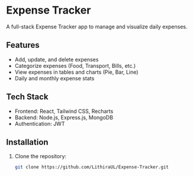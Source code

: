 # Expense Tracker

A full-stack Expense Tracker app to manage and visualize daily expenses.  

## Features
- Add, update, and delete expenses
- Categorize expenses (Food, Transport, Bills, etc.)
- View expenses in tables and charts (Pie, Bar, Line)
- Daily and monthly expense stats

## Tech Stack
- Frontend: React, Tailwind CSS, Recharts
- Backend: Node.js, Express.js, MongoDB
- Authentication: JWT

## Installation
1. Clone the repository:
   ```bash
   git clone https://github.com/LithiraUL/Expense-Tracker.git
